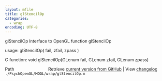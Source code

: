```yaml
---
layout: mfile
title: glStencilOp
categories:
  - wrap
encoding: UTF-8
---
```


glStencilOp  Interface to OpenGL function glStencilOp

usage:  glStencilOp( fail, zfail, zpass )

C function:  void glStencilOp(GLenum fail, GLenum zfail, GLenum zpass)


<div class="code_header" style="text-align:right;">
  <span style="float:left;">Path&nbsp;&nbsp;</span> <span class="counter">Retrieve <a href=
  "https://raw.github.com/Psychtoolbox-3/Psychtoolbox-3/beta/./PsychOpenGL/MOGL/wrap/glStencilOp.m">current version from GitHub</a> | View <a href=
  "https://github.com/Psychtoolbox-3/Psychtoolbox-3/commits/beta/./PsychOpenGL/MOGL/wrap/glStencilOp.m">changelog</a></span>
</div>
<div class="code">
  <code>./PsychOpenGL/MOGL/wrap/glStencilOp.m</code>
</div>
